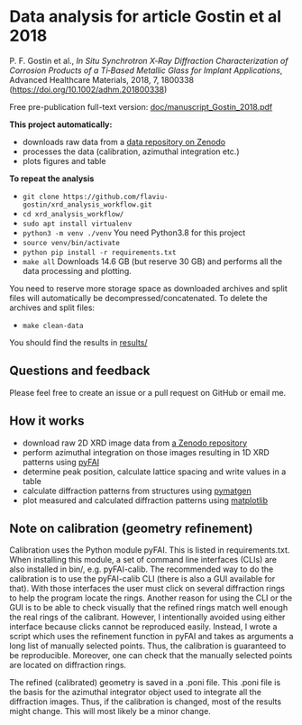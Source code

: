 # Data analysis for article Gostin et al 2018

P. F. Gostin et al., *In Situ Synchrotron X‐Ray Diffraction
Characterization of Corrosion Products of a Ti‐Based Metallic Glass
for Implant Applications*, Advanced Healthcare Materials, 2018, 7,
1800338 (<https://doi.org/10.1002/adhm.201800338>)

Free pre-publication full-text version:
[doc/manuscript_Gostin_2018.pdf](doc/manuscript_Gostin_2018.pdf)

**This project automatically:**
- downloads raw data from a [data repository on
  Zenodo](https://zenodo.org/record/4039843)
- processes the data (calibration, azimuthal integration etc.)
- plots figures and table

**To repeat the analysis**
- `git clone https://github.com/flaviu-gostin/xrd_analysis_workflow.git`
- `cd xrd_analysis_workflow/`
- `sudo apt install virtualenv`
- `python3 -m venv ./venv` You need Python3.8 for this project
- `source venv/bin/activate`
- `python pip install -r requirements.txt`
- `make all` Downloads 14.6 GB (but reserve 30 GB) and performs all
  the data processing and plotting.

You need to reserve more storage space as downloaded archives and
split files will automatically be decompressed/concatenated.  To
delete the archives and split files:
- `make clean-data`

You should find the results in [results/](results/)

## Questions and feedback

Please feel free to create an issue or a pull request on GitHub or
email me.

## How it works
- download raw 2D XRD image data from [a Zenodo
  repository](https://zenodo.org/record/4039843)
- perform azimuthal integration on those images resulting in 1D XRD
  patterns using [pyFAI](https://github.com/silx-kit/pyFAI)
- determine peak position, calculate lattice spacing and write values
  in a table
- calculate diffraction patterns from structures using
  [pymatgen](https://github.com/materialsproject/pymatgen)
- plot measured and calculated diffraction patterns using
  [matplotlib](https://github.com/matplotlib/matplotlib)

## Note on calibration (geometry refinement)

Calibration uses the Python module pyFAI.  This is listed in
requirements.txt.  When installing this module, a set of command line
interfaces (CLIs) are also installed in bin/, e.g. pyFAI-calib.  The
recommended way to do the calibration is to use the pyFAI-calib CLI
(there is also a GUI available for that).  With those interfaces the
user must click on several diffraction rings to help the program
locate the rings.  Another reason for using the CLI or the GUI is to
be able to check visually that the refined rings match well enough the
real rings of the calibrant.  However, I intentionally avoided using
either interface because clicks cannot be reproduced easily.  Instead,
I wrote a script which uses the refinement function in pyFAI and takes
as arguments a long list of manually selected points.  Thus, the
calibration is guaranteed to be reproducible.  Moreover, one can check
that the manually selected points are located on diffraction rings.

The refined (calibrated) geometry is saved in a .poni file.  This .poni file is
the basis for the azimuthal integrator object used to integrate all the
diffraction images.  Thus, if the calibration is changed, most of the results
might change.  This will most likely be a minor change.
